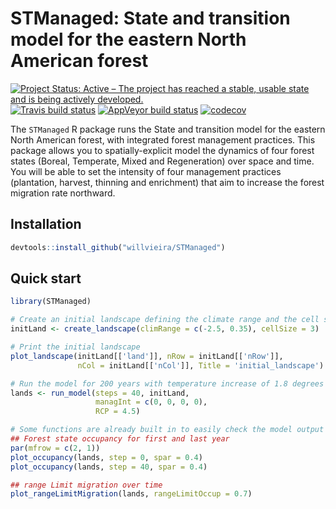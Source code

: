 # STManaged: State and transition model for the eastern North American forest

[![Project Status: Active – The project has reached a stable, usable state and is being actively developed.](http://www.repostatus.org/badges/latest/active.svg)](http://www.repostatus.org/#active) [![Travis build status](https://travis-ci.org/willvieira/STManaged.svg?branch=master)](https://travis-ci.org/willvieira/STManaged) [![AppVeyor build status](https://ci.appveyor.com/api/projects/status/mypax31p5fr0uf44/branch/master?svg=true)](https://ci.appveyor.com/project/WillianVieira/stmanaged/branch/master) [![codecov](https://codecov.io/gh/willvieira/STManaged/branch/master/graph/badge.svg)](https://codecov.io/gh/willvieira/STManaged)

The `STManaged` R package runs the State and transition model for the eastern North American forest, with integrated forest management practices. This package allows you to spatially-explicit model the dynamics of four forest states (Boreal, Temperate, Mixed and Regeneration) over space and time. You will be able to set the intensity of four management practices (plantation, harvest, thinning and enrichment) that aim to increase the forest migration rate northward.

## Installation

```r
devtools::install_github("willvieira/STManaged")
```

## Quick start

```r
library(STManaged)

# Create an initial landscape defining the climate range and the cell size:
initLand <- create_landscape(climRange = c(-2.5, 0.35), cellSize = 3)

# Print the initial landscape
plot_landscape(initLand[['land']], nRow = initLand[['nRow']],
               nCol = initLand[['nCol']], Title = 'initial_landscape')

# Run the model for 200 years with temperature increase of 1.8 degrees
lands <- run_model(steps = 40, initLand,
                   managInt = c(0, 0, 0, 0),
                   RCP = 4.5)

# Some functions are already built in to easily check the model output
## Forest state occupancy for first and last year
par(mfrow = c(2, 1))
plot_occupancy(lands, step = 0, spar = 0.4)
plot_occupancy(lands, step = 40, spar = 0.4)

## range Limit migration over time
plot_rangeLimitMigration(lands, rangeLimitOccup = 0.7)
